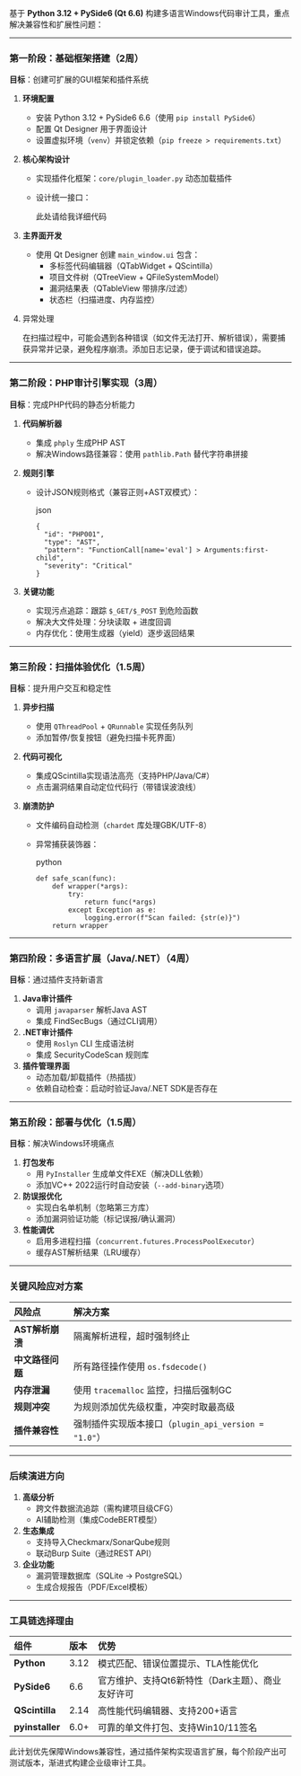 基于 **Python 3.12 + PySide6 (Qt 6.6)** 构建多语言Windows代码审计工具，重点解决兼容性和扩展性问题：

------

### **第一阶段：基础框架搭建（2周）**

**目标**：创建可扩展的GUI框架和插件系统

1. **环境配置**

   - 安装 Python 3.12 + PySide6 6.6（使用 `pip install PySide6`）
   - 配置 Qt Designer 用于界面设计
   - 设置虚拟环境（`venv`）并锁定依赖（`pip freeze > requirements.txt`）

2. **核心架构设计**

   - 实现插件化框架：`core/plugin_loader.py` 动态加载插件

   - 设计统一接口：

     此处请给我详细代码

3. **主界面开发**

   - 使用 Qt Designer 创建 `main_window.ui` 包含：
     - 多标签代码编辑器（QTabWidget + QScintilla）
     - 项目文件树（QTreeView + QFileSystemModel）
     - 漏洞结果表（QTableView 带排序/过滤）
     - 状态栏（扫描进度、内存监控）

4. 异常处理

   在扫描过程中，可能会遇到各种错误（如文件无法打开、解析错误），需要捕获异常并记录，避免程序崩溃。添加日志记录，便于调试和错误追踪。

------

### **第二阶段：PHP审计引擎实现（3周）**

**目标**：完成PHP代码的静态分析能力

1. **代码解析器**

   - 集成 `phply` 生成PHP AST
   - 解决Windows路径兼容：使用 `pathlib.Path` 替代字符串拼接

2. **规则引擎**

   - 设计JSON规则格式（兼容正则+AST双模式）：

     json

     ```
     {
       "id": "PHP001",
       "type": "AST",
       "pattern": "FunctionCall[name='eval'] > Arguments:first-child",
       "severity": "Critical"
     }
     ```

3. **关键功能**

   - 实现污点追踪：跟踪 `$_GET/$_POST` 到危险函数
   - 解决大文件处理：分块读取 + 进度回调
   - 内存优化：使用生成器（yield）逐步返回结果

------

### **第三阶段：扫描体验优化（1.5周）**

**目标**：提升用户交互和稳定性

1. **异步扫描**

   - 使用 `QThreadPool` + `QRunnable` 实现任务队列
   - 添加暂停/恢复按钮（避免扫描卡死界面）

2. **代码可视化**

   - 集成QScintilla实现语法高亮（支持PHP/Java/C#）
   - 点击漏洞结果自动定位代码行（带错误波浪线）

3. **崩溃防护**

   - 文件编码自动检测（`chardet` 库处理GBK/UTF-8）

   - 异常捕获装饰器：

     python

     ```
     def safe_scan(func):
         def wrapper(*args):
             try:
                 return func(*args)
             except Exception as e:
                 logging.error(f"Scan failed: {str(e)}")
         return wrapper
     ```

------

### **第四阶段：多语言扩展（Java/.NET）（4周）**

**目标**：通过插件支持新语言

1. **Java审计插件**
   - 调用 `javaparser` 解析Java AST
   - 集成 FindSecBugs（通过CLI调用）
2. **.NET审计插件**
   - 使用 `Roslyn` CLI 生成语法树
   - 集成 SecurityCodeScan 规则库
3. **插件管理界面**
   - 动态加载/卸载插件（热插拔）
   - 依赖自动检查：启动时验证Java/.NET SDK是否存在

------

### **第五阶段：部署与优化（1.5周）**

**目标**：解决Windows环境痛点

1. **打包发布**
   - 用 `PyInstaller` 生成单文件EXE（解决DLL依赖）
   - 添加VC++ 2022运行时自动安装（`--add-binary`选项）
2. **防误报优化**
   - 实现白名单机制（忽略第三方库）
   - 添加漏洞验证功能（标记误报/确认漏洞）
3. **性能调优**
   - 启用多进程扫描（`concurrent.futures.ProcessPoolExecutor`）
   - 缓存AST解析结果（LRU缓存）

------

### **关键风险应对方案**

| 风险点           | 解决方案                                             |
| :--------------- | :--------------------------------------------------- |
| **AST解析崩溃**  | 隔离解析进程，超时强制终止                           |
| **中文路径问题** | 所有路径操作使用 `os.fsdecode()`                     |
| **内存泄漏**     | 使用 `tracemalloc` 监控，扫描后强制GC                |
| **规则冲突**     | 为规则添加优先级权重，冲突时取最高级                 |
| **插件兼容性**   | 强制插件实现版本接口（`plugin_api_version = "1.0"`） |

------

### **后续演进方向**

1. **高级分析**
   - 跨文件数据流追踪（需构建项目级CFG）
   - AI辅助检测（集成CodeBERT模型）
2. **生态集成**
   - 支持导入Checkmarx/SonarQube规则
   - 联动Burp Suite（通过REST API）
3. **企业功能**
   - 漏洞管理数据库（SQLite → PostgreSQL）
   - 生成合规报告（PDF/Excel模板）

------

### **工具链选择理由**

| 组件            | 版本 | 优势                                              |
| :-------------- | :--- | :------------------------------------------------ |
| **Python**      | 3.12 | 模式匹配、错误位置提示、TLA性能优化               |
| **PySide6**     | 6.6  | 官方维护、支持Qt6新特性（Dark主题）、商业友好许可 |
| **QScintilla**  | 2.14 | 高性能代码编辑器、支持200+语言                    |
| **pyinstaller** | 6.0+ | 可靠的单文件打包、支持Win10/11签名                |

此计划优先保障Windows兼容性，通过插件架构实现语言扩展，每个阶段产出可测试版本，渐进式构建企业级审计工具。